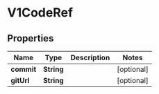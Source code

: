 
# V1CodeRef

## Properties
Name | Type | Description | Notes
------------ | ------------- | ------------- | -------------
**commit** | **String** |  |  [optional]
**gitUrl** | **String** |  |  [optional]



